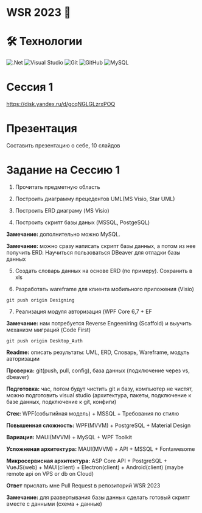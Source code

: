# WSR 2023  🚀

#  🛠️ Технологии

![.Net](https://img.shields.io/badge/.NET-5C2D91?style=for-the-badge&logo=.net&logoColor=white)
![Visual Studio](https://img.shields.io/badge/Visual%20Studio-5C2D91.svg?style=for-the-badge&logo=visual-studio&logoColor=white)
![Git](https://img.shields.io/badge/git-%23F05033.svg?style=for-the-badge&logo=git&logoColor=white)
![GitHub](https://img.shields.io/badge/github-%23121011.svg?style=for-the-badge&logo=github&logoColor=white)
![MySQL](https://img.shields.io/badge/mysql-%2300f.svg?style=for-the-badge&logo=mysql&logoColor=white)
 
# Сессия 1

https://disk.yandex.ru/d/gcqNGLGLzrxPOQ


# Презентация
Составить презентацию о себе, 10 слайдов


# Задание на Сессию 1
1. Прочитать предметную область

2. Построить диаграмму прецедентов UML(MS Visio, Star UML)

3. Построить ERD диаграму (MS Visio)

4. Построить скрипт базы даных (MSSQL, PostgeSQL)

**Замечание:** дополнительно можно MySQL. 

**Замечание:** можно сразу написать скрипт базы данных, а потом из нее получить ERD. Научиться пользоваться DBeaver для отладки базы данных

5. Создать словарь данных на основе ERD (по примеру). Сохранить в xls

6. Разработать wareframe для клиента мобильного приложения (Visio)

```git push origin Designing```

7. Реализация модуля авторизация (WPF Core 6,7 + EF

**Замечание:** нам потребуется Reverse Engeeniring (Scaffold) и выучить механизм миграций (Code First)

```git push origin Desktop_Auth```

**Readme:** описать результаты: UML, ERD, Словарь, Wareframe, модуль авторизации

**Проверка:** git(push, pull, config), база данных (подключение через vs, dbeaver)

**Подготовка:** час, потом будут чистить git и базу, компьютер не чистят, можно подготовить visual studio (архитектура, пакеты, подключение к базе данных, подключение к git, конфиги)


**Стек:** WPF(событийная модель)  + MSSQL + Требования по стилю

**Повышенная сложность:** WPF(MVVM) + PostgreSQL + Material Design

**Вариация:** MAUI(MVVM) + MySQL + WPF Toolkit

**Усложненая архитектура:** MAUI(MVVM) + API + MSSQL + Fontawesome

**Микросервисная архитектура:** ASP Core API + PostgreSQL + VueJS(web) + MAUI(client) + Electron(client) + Android(client) (maybe remote api on VPS or db on Cloud)

**Ответ** прислать мне Pull Request в репозиторий WSR 2023

**Замечание:** для развертывания базы данных сделать готовый скрипт вместе с данными (схема + данные)





